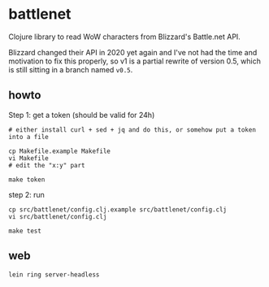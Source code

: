 # battlenet

Clojure library to read WoW characters from Blizzard's Battle.net API.

Blizzard changed their API in 2020 yet again and I've not had the
time and motivation to fix this properly, so v1 is a partial rewrite
of version 0.5, which is still sitting in a branch named `v0.5`.

## howto

Step 1: get a token (should be valid for 24h)

```
# either install curl + sed + jq and do this, or somehow put a token into a file

cp Makefile.example Makefile
vi Makefile
# edit the "x:y" part

make token
```

step 2: run

```
cp src/battlenet/config.clj.example src/battlenet/config.clj
vi src/battlenet/config.clj

make test
```

## web

```
lein ring server-headless
```